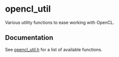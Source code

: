 # opencl_util

Various utility functions to ease working with OpenCL.

## Documentation

See [opencl_util.h](https://github.com/rhardih/opencl_util/blob/master/include/opencl_util.h) for a list of available functions.
